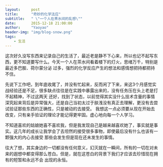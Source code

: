 ```yaml
---
layout:     post
title:      "奇妙的化学法应"
subtitle:   " \"一个人在茶水间的乱想\""
date:       2015-12-18 21:00:00
author:     "Yaoyao"
header-img: "img/blog-snow.png"
tags:
    - 生活
---
```


这次好久没写东西来记录自己的生活了，最近老是静不下心来，所以也记不起写东西，更不知道要写什么。今天一个人在茶水间看着楼下的灯火，思绪万千，特别是最近多巴胺、荷尔蒙分泌
过多，强烈的化学反应产生的想法和感情想把持都把持不住。

先说下工作吧，到年底收尾了，并没有忙起来，反而闲了下来，来这3个月感觉实战经验还是不足，很多缺点往往是在实践中暴露出来的，没有任务压在头上老是打不起精神，不过这两天
还好，找到了状态，以前觉得其实没什么技术含量的事情深究起来背后是异常强大，还是自己当初太过于肤浅没有真正去理解，更没有去尝试验证那些东西的正确性，只是被动的去接受。
我想这一点必须要从现在开始去改变，只有亲手验证的理论才能记得更牢固。虚心地向每一个人学习。


不知道喜欢的姑娘她喜不喜欢我，但是我发现自己是越来越喜欢她了，事实就是事实。这几年的成长让我学会了去坦然的接受很多事物，即使最后没有什么也该有一颗强大的内心去接受
那些会发生但是现在还未发生的事情。

往大了想，其实身边的一切都没有任何意义，幻灭就在一瞬间，所有的一切在对未来的遐想中都变得那么苍白。但是，就在这苍白的背景下我们才应该去珍惜现在拥有的短暂和永远不会
出现的永恒。
